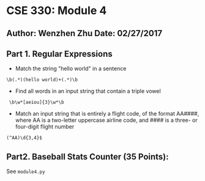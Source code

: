 # CSE 330: Module 4
Author: Wenzhen Zhu
Date: 02/27/2017
---
## Part 1. Regular Expressions
+ Match the string "hello world" in a sentence
```
\b(.*)(hello world)+(.*)\b
```

+ Find all words in an input string that contain a triple vowel
```
 \b\w*[aeiou]{3}\w*\b
```

+ Match an input string that is entirely a flight code, of the format AA####, where AA is a two-letter uppercase airline code, and #### is a three- or four-digit flight number
```
(^AA)\d{3,4}$
```
## Part2. Baseball Stats Counter (35 Points):
See ```module4.py```